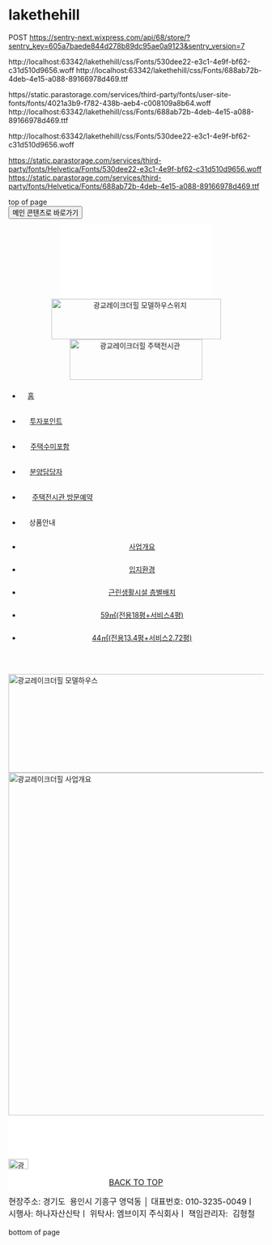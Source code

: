 # lakethehill

POST
https://sentry-next.wixpress.com/api/68/store/?sentry_key=605a7baede844d278b89dc95ae0a9123&sentry_version=7


http://localhost:63342/lakethehill/css/Fonts/530dee22-e3c1-4e9f-bf62-c31d510d9656.woff
http://localhost:63342/lakethehill/css/Fonts/688ab72b-4deb-4e15-a088-89166978d469.ttf


https//static.parastorage.com/services/third-party/fonts/user-site-fonts/fonts/4021a3b9-f782-438b-aeb4-c008109a8b64.woff
http://localhost:63342/lakethehill/css/Fonts/688ab72b-4deb-4e15-a088-89166978d469.ttf


http://localhost:63342/lakethehill/css/Fonts/530dee22-e3c1-4e9f-bf62-c31d510d9656.woff


https://static.parastorage.com/services/third-party/fonts/Helvetica/Fonts/530dee22-e3c1-4e9f-bf62-c31d510d9656.woff
https://static.parastorage.com/services/third-party/fonts/Helvetica/Fonts/688ab72b-4deb-4e15-a088-89166978d469.ttf







<div id="SITE_CONTAINER"><div id="main_MF" class="main_MF"><div id="SCROLL_TO_TOP" class="Vd6aQZ ignore-focus SCROLL_TO_TOP" tabindex="-1" role="region" aria-label="top of page"><span class="mHZSwn">top of page</span></div><button id="SKIP_TO_CONTENT_BTN" class="SKIP_TO_CONTENT_BTN LHrbPP has-custom-focus" tabindex="0">메인 콘텐츠로 바로가기</button><div id="BACKGROUND_GROUP" class="backgroundGroup_qswdz BACKGROUND_GROUP"><div id="BACKGROUND_GROUP_TRANSITION_GROUP"><div id="pageBackground_c1537" data-media-height-override-type="" data-media-position-override="false" class="pageBackground_c1537 BmZ5pC"><div id="bgLayers_pageBackground_c1537" data-hook="bgLayers" data-motion-part="BG_LAYER" class="MW5IWV"><div data-testid="colorUnderlay" class="LWbAav Kv1aVt"></div><div id="bgMedia_pageBackground_c1537" data-motion-part="BG_MEDIA" class="VgO9Yg"></div><div data-testid="bgOverlay" class="m4khSP"></div></div></div></div></div><div id="site-root" class="site-root"><div id="masterPage" class="mesh-layout remove-wrappers masterPage css-editing-scope"><header id="SITE_HEADER" class="fDPYmu U7bXKO SITE_HEADER wixui-header" tabindex="-1"><div class="uRmCGe"><div class="hqwWPY"></div></div><div class="duEYWW"><div class="Na9Voo"></div><div class="aVaKr8"><div data-mesh-id="SITE_HEADERinlineContent" data-testid="inline-content" class=""><div data-mesh-id="SITE_HEADERinlineContent-gridContainer" data-testid="mesh-container-content"><div id="comp-ixcoymr0" class="MazNVa comp-ixcoymr0 wixui-image rYiAuL"><a data-testid="linkElement" href="https://www.lakethehill.com/" target="_self" class="j7pOnl"><wow-image id="img_comp-ixcoymr0" class="HlRz5e BI8PVQ" data-image-info="{&quot;containerId&quot;:&quot;comp-ixcoymr0&quot;,&quot;displayMode&quot;:&quot;fill&quot;,&quot;targetWidth&quot;:1522,&quot;targetHeight&quot;:8,&quot;isLQIP&quot;:false,&quot;imageData&quot;:{&quot;width&quot;:1899,&quot;height&quot;:12,&quot;uri&quot;:&quot;06ec85_f07f82ef00d7423285d3559151b86f2c~mv2.jpg&quot;,&quot;name&quot;:&quot;&quot;,&quot;displayMode&quot;:&quot;fill&quot;,&quot;quality&quot;:{&quot;unsharpMask&quot;:{&quot;radius&quot;:1.2,&quot;amount&quot;:1,&quot;threshold&quot;:0.01}}}}" data-motion-part="BG_IMG" data-bg-effect-name="" data-has-ssr-src=""><img src="./intro_files/06ec85_f07f82ef00d7423285d3559151b86f2c~mv2.jpg" alt=" 광교레이크더힐 무료상담소" style="width:1522px;height:8px;object-fit:cover" width="1522" height="8" srcset="https://static.wixstatic.com/media/06ec85_f07f82ef00d7423285d3559151b86f2c~mv2.jpg/v1/fill/w_1522,h_8,al_c,q_80,usm_1.20_1.00_0.01,enc_auto/06ec85_f07f82ef00d7423285d3559151b86f2c~mv2.jpg 1x, https://static.wixstatic.com/media/06ec85_f07f82ef00d7423285d3559151b86f2c~mv2.jpg/v1/fill/w_2659,h_14,al_c,lg_1,q_80,usm_1.20_1.00_0.01,enc_auto/06ec85_f07f82ef00d7423285d3559151b86f2c~mv2.jpg 2x" fetchpriority="high"></wow-image></a></div><div id="comp-j07hhcmz" class="OQ8Tzd comp-j07hhcmz"><iframe class="nKphmK" title="Wix Hit Counter" aria-label="Wix Hit Counter" scrolling="no" src="./intro_files/index.html" allowfullscreen="" allowtransparency="true" allowvr="true" frameborder="0" allow="clipboard-write;autoplay;camera;microphone;geolocation;vr"></iframe></div><div id="comp-k7bgf9xd" class="MazNVa comp-k7bgf9xd wixui-image rYiAuL"><a data-testid="linkElement" href="http://www.lakethehill.com/" target="_self" rel="noreferrer noopener" class="j7pOnl"><wow-image id="img_comp-k7bgf9xd" class="HlRz5e BI8PVQ" data-image-info="{&quot;containerId&quot;:&quot;comp-k7bgf9xd&quot;,&quot;displayMode&quot;:&quot;fill&quot;,&quot;targetWidth&quot;:335,&quot;targetHeight&quot;:80,&quot;isLQIP&quot;:false,&quot;imageData&quot;:{&quot;width&quot;:2286,&quot;height&quot;:558,&quot;uri&quot;:&quot;06ec85_5a104c8272d44420b1fd067ee9d71bef~mv2.jpg&quot;,&quot;name&quot;:&quot;00.jpg&quot;,&quot;displayMode&quot;:&quot;fill&quot;,&quot;hasAnimation&quot;:false,&quot;quality&quot;:{&quot;unsharpMask&quot;:{&quot;radius&quot;:1.2,&quot;amount&quot;:1,&quot;threshold&quot;:0.01}}}}" data-motion-part="BG_IMG" data-bg-effect-name="" data-has-ssr-src=""><img src="./intro_files/00.jpg" alt="광교레이크더힐 모델하우스위치" style="width:335px;height:80px;object-fit:cover" width="335" height="80" srcset="https://static.wixstatic.com/media/06ec85_5a104c8272d44420b1fd067ee9d71bef~mv2.jpg/v1/fill/w_335,h_80,al_c,q_80,usm_1.20_1.00_0.01,enc_auto/00.jpg 1x, https://static.wixstatic.com/media/06ec85_5a104c8272d44420b1fd067ee9d71bef~mv2.jpg/v1/fill/w_670,h_160,al_c,q_80,usm_1.20_1.00_0.01,enc_auto/00.jpg 2x" fetchpriority="high"></wow-image></a></div><div id="comp-jq0qmxkf" class="MazNVa comp-jq0qmxkf wixui-image rYiAuL"><a data-testid="linkElement" href="tel:010-3235-0049" class="j7pOnl"><wow-image id="img_comp-jq0qmxkf" class="HlRz5e BI8PVQ" data-image-info="{&quot;containerId&quot;:&quot;comp-jq0qmxkf&quot;,&quot;displayMode&quot;:&quot;fill&quot;,&quot;targetWidth&quot;:262,&quot;targetHeight&quot;:80,&quot;isLQIP&quot;:false,&quot;imageData&quot;:{&quot;width&quot;:651,&quot;height&quot;:200,&quot;uri&quot;:&quot;06ec85_c9b3b93566404677bf8328031a670046~mv2.jpg&quot;,&quot;name&quot;:&quot;전화번호22.jpg&quot;,&quot;displayMode&quot;:&quot;fill&quot;,&quot;quality&quot;:{&quot;unsharpMask&quot;:{&quot;radius&quot;:1.2,&quot;amount&quot;:1,&quot;threshold&quot;:0.01}}}}" data-motion-part="BG_IMG" data-bg-effect-name="" data-has-ssr-src=""><img src="./intro_files/전화번호22.jpg" alt="광교레이크더힐 주택전시관" style="width:262px;height:80px;object-fit:cover" width="262" height="80" srcset="https://static.wixstatic.com/media/06ec85_c9b3b93566404677bf8328031a670046~mv2.jpg/v1/fill/w_262,h_80,al_c,q_80,usm_1.20_1.00_0.01,enc_auto/%EC%A0%84%ED%99%94%EB%B2%88%ED%98%B822.jpg 1x, https://static.wixstatic.com/media/06ec85_c9b3b93566404677bf8328031a670046~mv2.jpg/v1/fill/w_524,h_160,al_c,q_80,usm_1.20_1.00_0.01,enc_auto/%EC%A0%84%ED%99%94%EB%B2%88%ED%98%B822.jpg 2x" fetchpriority="high"></wow-image></a></div><wix-dropdown-menu id="DrpDwnMn0-jgk" class="YXlfNd XRwtpn DrpDwnMn0-jgk wixui-dropdown-menu hidden-during-prewarmup" tabindex="-1" dir="ltr" data-stretch-buttons-to-menu-width="false" data-same-width-buttons="false" data-num-items="6" data-menuborder-y="0" data-menubtn-border="0" data-ribbon-els="0" data-label-pad="0" data-ribbon-extra="0" data-dropalign="right" style="visibility: inherit; overflow-x: visible;" data-dropmode="dropDown" data-motion-enter="done" data-drophposition="right" data-hovered-item="5"><nav class="SvGGzE" id="DrpDwnMn0-jgknavContainer" aria-label="사이트"><ul class="CkCpUo" id="DrpDwnMn0-jgkitemsContainer" style="text-align:right" data-marginallchildren="true"><li id="DrpDwnMn0-jgk0" data-direction="ltr" data-listposition="center" data-data-id="bmi1q64" data-state="menu false  link" data-index="0" class="L3ZIQx wixui-dropdown-menu__item pr7XQM" data-original-gap-between-text-and-btn="10" aria-hidden="false" style="width: 41px; height: 36px; position: relative; box-sizing: border-box; overflow: visible; visibility: inherit;"><a data-testid="linkElement" href="https://www.lakethehill.com/" target="_self" class="rcIF9K" aria-haspopup="false"><div class="nzVyrk"><div class="VCJeT5"><div class="" style="text-align:center"><p class="xYGmQj" style="text-align: center; line-height: 36px;" id="DrpDwnMn0-jgk0label">홈</p></div></div></div></a></li><li id="DrpDwnMn0-jgk1" data-direction="ltr" data-listposition="center" data-data-id="bmi9k2" data-state="menu false  link" data-index="1" class="L3ZIQx wixui-dropdown-menu__item pr7XQM" data-original-gap-between-text-and-btn="10" aria-hidden="false" style="width: 101px; height: 36px; position: relative; box-sizing: border-box; overflow: visible; visibility: inherit;"><a data-testid="linkElement" data-anchor="c16ri" href="https://www.lakethehill.com/" target="_self" class="rcIF9K" aria-haspopup="false"><div class="nzVyrk"><div class="VCJeT5"><div class="" style="text-align:center"><p class="xYGmQj" style="text-align: center; line-height: 36px;" id="DrpDwnMn0-jgk1label">투자포인트</p></div></div></div></a></li><li id="DrpDwnMn0-jgk2" data-direction="ltr" data-listposition="center" data-data-id="bmiohf" data-state="menu false  link" data-index="2" class="L3ZIQx wixui-dropdown-menu__item pr7XQM" data-original-gap-between-text-and-btn="10" aria-hidden="false" style="width: 116px; height: 36px; position: relative; box-sizing: border-box; overflow: visible; visibility: inherit;"><a data-testid="linkElement" data-anchor="c20of" href="https://www.lakethehill.com/" target="_self" class="rcIF9K" aria-haspopup="false"><div class="nzVyrk"><div class="VCJeT5"><div class="" style="text-align:center"><p class="xYGmQj" style="text-align: center; line-height: 36px;" id="DrpDwnMn0-jgk2label">주택수미포함</p></div></div></div></a></li><li id="DrpDwnMn0-jgk3" data-direction="ltr" data-listposition="center" data-data-id="dataItem-ifwchdpj" data-state="menu false  link" data-index="3" class="L3ZIQx wixui-dropdown-menu__item pr7XQM" data-original-gap-between-text-and-btn="10" aria-hidden="false" style="width: 101px; height: 36px; position: relative; box-sizing: border-box; overflow: visible; visibility: inherit;"><a data-testid="linkElement" data-anchor="dataItem-ifwcgpco" href="https://www.lakethehill.com/" target="_self" class="rcIF9K" aria-haspopup="false"><div class="nzVyrk"><div class="VCJeT5"><div class="" style="text-align:center"><p class="xYGmQj" style="text-align: center; line-height: 36px;" id="DrpDwnMn0-jgk3label">분양담당자</p></div></div></div></a></li><li id="DrpDwnMn0-jgk4" data-direction="ltr" data-listposition="center" data-data-id="bmiwa5" data-state="menu false  link" data-index="4" class="L3ZIQx wixui-dropdown-menu__item pr7XQM" data-original-gap-between-text-and-btn="10" aria-hidden="false" style="width: 166px; height: 36px; position: relative; box-sizing: border-box; overflow: visible; visibility: inherit;"><a data-testid="linkElement" data-anchor="c1tez" href="https://www.lakethehill.com/" target="_self" class="rcIF9K" aria-haspopup="false"><div class="nzVyrk"><div class="VCJeT5"><div class="" style="text-align:center"><p class="xYGmQj" style="text-align: center; line-height: 36px;" id="DrpDwnMn0-jgk4label">주택전시관 방문예약</p></div></div></div></a></li><li id="DrpDwnMn0-jgk5" data-direction="ltr" data-listposition="right" data-data-id="dataItem-ivowxk09" data-state="menu false  header" data-index="5" class="L3ZIQx wixui-dropdown-menu__item pr7XQM" data-original-gap-between-text-and-btn="10" aria-hidden="false" style="width: 86px; height: 36px; position: relative; box-sizing: border-box; overflow: visible; visibility: inherit;"><div data-testid="linkElement" class="rcIF9K" tabindex="0" aria-haspopup="false"><div class="nzVyrk"><div class="VCJeT5"><div class="" style="text-align:center"><p class="xYGmQj" style="text-align: center; line-height: 36px;" id="DrpDwnMn0-jgk5label">상품안내</p></div></div></div></div><ul aria-hidden="true" style="display:none"><li><a data-testid="linkElement" href="https://www.lakethehill.com/%EC%82%AC%EC%97%85%EA%B0%9C%EC%9A%94" target="_self" class="" tabindex="-1">사업개요</a></li><li><a data-testid="linkElement" href="https://www.lakethehill.com/%EC%9E%85%EC%A7%80%ED%99%98%EA%B2%BD" target="_self" class="" tabindex="-1">입지환경</a></li><li><a data-testid="linkElement" href="https://www.lakethehill.com/%EA%B7%BC%EB%A6%B0%EC%83%9D%ED%99%9C%EC%8B%9C%EC%84%A4-%EC%B8%B5%EB%B3%84%EB%B0%B0%EC%B9%98" target="_self" class="" tabindex="-1">근린생활시설 층별배치</a></li><li><a data-testid="linkElement" href="https://www.lakethehill.com/59-%EC%A0%84%EC%9A%A918%ED%8F%89-%EC%84%9C%EB%B9%84%EC%8A%A44%ED%8F%89" target="_self" class="" tabindex="-1">59㎡(전용18평+서비스4평)</a></li><li><a data-testid="linkElement" href="https://www.lakethehill.com/44%EC%A0%84%EC%9A%A913%ED%8F%89%EC%84%9C%EB%B9%84%EC%8A%A43%ED%8F%89" target="_self" class="" tabindex="-1">44㎡(전용13.4평+서비스2.72평)</a></li></ul></li><li id="DrpDwnMn0-jgk__more__" data-direction="ltr" data-listposition="right" data-state="menu false  header" data-index="__more__" data-dropdown="false" class="u7d_AM pr7XQM" data-original-gap-between-text-and-btn="10" aria-hidden="true" style="height: 0px; overflow: hidden; position: absolute; visibility: hidden;"><div data-testid="linkElement" class="rcIF9K" tabindex="0" aria-haspopup="false"><div class="nzVyrk"><div class="VCJeT5"><div class="" style="text-align:center"><p class="xYGmQj" style="text-align:center" id="DrpDwnMn0-jgk__more__label" tabindex="-1">More</p></div></div></div></div></li></ul><div class="O1lweY GkAfhB" id="DrpDwnMn0-jgkdropWrapper" data-dropalign="right" data-dropdown-shown="true" style="inset: 36px 0px auto auto;" data-drophposition="right"><ul class="VtNw6g wixui-dropdown-menu__submenu" id="DrpDwnMn0-jgkmoreContainer" style="left: auto; right: 0px;" data-hover="5"><li id="DrpDwnMn0-jgkmoreContainer0" data-direction="ltr" data-listposition="top" data-data-id="dataItem-k7d12knn" data-state="drop selected  link" data-index="0" data-dropdown="true" class="DTRNn1 pr7XQM" style="min-width: 246px;"><a data-testid="linkElement" href="https://www.lakethehill.com/%EC%82%AC%EC%97%85%EA%B0%9C%EC%9A%94" target="_self" class="rcIF9K" aria-haspopup="false"><div class="nzVyrk"><div class="VCJeT5"><div class="" style="text-align: center;"><p class="xYGmQj" id="DrpDwnMn0-jgkmoreContainer0label" style="text-align: center; min-width: 0px; line-height: 31px;">사업개요</p></div></div></div></a></li><li id="DrpDwnMn0-jgkmoreContainer1" data-direction="ltr" data-listposition="dropCenter" data-data-id="dataItem-k7d101oo" data-state="drop false  link" data-index="1" data-dropdown="true" class="DTRNn1 pr7XQM" style="min-width: 246px;"><a data-testid="linkElement" href="https://www.lakethehill.com/%EC%9E%85%EC%A7%80%ED%99%98%EA%B2%BD" target="_self" class="rcIF9K" aria-haspopup="false"><div class="nzVyrk"><div class="VCJeT5"><div class="" style="text-align: center;"><p class="xYGmQj" id="DrpDwnMn0-jgkmoreContainer1label" style="text-align: center; min-width: 0px; line-height: 31px;">입지환경</p></div></div></div></a></li><li id="DrpDwnMn0-jgkmoreContainer2" data-direction="ltr" data-listposition="dropCenter" data-data-id="dataItem-jq0quhb8" data-state="drop false  link" data-index="2" data-dropdown="true" class="DTRNn1 pr7XQM" style="min-width: 246px;"><a data-testid="linkElement" href="https://www.lakethehill.com/%EA%B7%BC%EB%A6%B0%EC%83%9D%ED%99%9C%EC%8B%9C%EC%84%A4-%EC%B8%B5%EB%B3%84%EB%B0%B0%EC%B9%98" target="_self" class="rcIF9K" aria-haspopup="false"><div class="nzVyrk"><div class="VCJeT5"><div class="" style="text-align: center;"><p class="xYGmQj" id="DrpDwnMn0-jgkmoreContainer2label" style="text-align: center; min-width: 0px; line-height: 31px;">근린생활시설 층별배치</p></div></div></div></a></li><li id="DrpDwnMn0-jgkmoreContainer3" data-direction="ltr" data-listposition="dropCenter" data-data-id="dataItem-jq0qv19i" data-state="drop false  link" data-index="3" data-dropdown="true" class="DTRNn1 pr7XQM" style="min-width: 246px;"><a data-testid="linkElement" href="https://www.lakethehill.com/59-%EC%A0%84%EC%9A%A918%ED%8F%89-%EC%84%9C%EB%B9%84%EC%8A%A44%ED%8F%89" target="_self" class="rcIF9K" aria-haspopup="false"><div class="nzVyrk"><div class="VCJeT5"><div class="" style="text-align: center;"><p class="xYGmQj" id="DrpDwnMn0-jgkmoreContainer3label" style="text-align: center; min-width: 0px; line-height: 31px;">59㎡(전용18평+서비스4평)</p></div></div></div></a></li><li id="DrpDwnMn0-jgkmoreContainer4" data-direction="ltr" data-listposition="bottom" data-data-id="dataItem-lb6cvlk0" data-state="drop false  link" data-index="4" data-dropdown="true" class="DTRNn1 pr7XQM" style="min-width: 246px;"><a data-testid="linkElement" href="https://www.lakethehill.com/44%EC%A0%84%EC%9A%A913%ED%8F%89%EC%84%9C%EB%B9%84%EC%8A%A43%ED%8F%89" target="_self" class="rcIF9K" aria-haspopup="false"><div class="nzVyrk"><div class="VCJeT5"><div class="" style="text-align: center;"><p class="xYGmQj" id="DrpDwnMn0-jgkmoreContainer4label" style="text-align: center; min-width: 0px; line-height: 31px;">44㎡(전용13.4평+서비스2.72평)</p></div></div></div></a></li></ul></div><div style="display:none" id="DrpDwnMn0-jgknavContainer-hiddenA11ySubMenuIndication">Use tab to navigate through the menu items.</div></nav></wix-dropdown-menu></div></div></div></div></header><main id="PAGES_CONTAINER" class="PAGES_CONTAINER" tabindex="-1" data-main-content="true"><div id="SITE_PAGES" class="JsJXaX SITE_PAGES"><div id="SITE_PAGES_TRANSITION_GROUP" class="AnQkDU"><div id="qswdz" class="dBAkHi qswdz"><div class="PFkO7r wixui-page" data-testid="page-bg"></div><div class="HT5ybB"><div id="Containerqswdz" class="Containerqswdz SPY_vo"><div data-mesh-id="ContainerqswdzinlineContent" data-testid="inline-content" class=""><div data-mesh-id="ContainerqswdzinlineContent-gridContainer" data-testid="mesh-container-content"><section id="comp-lb5z0mke" tabindex="-1" class="Oqnisf comp-lb5z0mke wixui-section" data-block-level-container="ClassicSection"><div id="bgLayers_comp-lb5z0mke" data-hook="bgLayers" data-motion-part="BG_LAYER" class="MW5IWV"><div data-testid="colorUnderlay" class="LWbAav Kv1aVt"></div><div id="bgMedia_comp-lb5z0mke" data-motion-part="BG_MEDIA" class="VgO9Yg"></div></div><div data-mesh-id="comp-lb5z0mkeinlineContent" data-testid="inline-content" class=""><div data-mesh-id="comp-lb5z0mkeinlineContent-gridContainer" data-testid="mesh-container-content"><div id="comp-k7e3h36g" class="MazNVa comp-k7e3h36g wixui-image"><div data-testid="linkElement" class="j7pOnl"><wow-image id="img_comp-k7e3h36g" class="HlRz5e BI8PVQ" data-image-info="{&quot;containerId&quot;:&quot;comp-k7e3h36g&quot;,&quot;displayMode&quot;:&quot;stretch&quot;,&quot;targetWidth&quot;:979,&quot;targetHeight&quot;:195,&quot;isLQIP&quot;:false,&quot;imageData&quot;:{&quot;width&quot;:2286,&quot;height&quot;:558,&quot;uri&quot;:&quot;06ec85_5a104c8272d44420b1fd067ee9d71bef~mv2.jpg&quot;,&quot;name&quot;:&quot;00.jpg&quot;,&quot;displayMode&quot;:&quot;stretch&quot;,&quot;hasAnimation&quot;:false,&quot;quality&quot;:{&quot;unsharpMask&quot;:{&quot;radius&quot;:1.2,&quot;amount&quot;:1,&quot;threshold&quot;:0.01}}}}" data-motion-part="BG_IMG" data-bg-effect-name="" data-has-ssr-src=""><img src="./intro_files/00(1).jpg" alt="광교레이크더힐 모델하우스" width="979" height="195" srcset="https://static.wixstatic.com/media/06ec85_5a104c8272d44420b1fd067ee9d71bef~mv2.jpg/v1/fill/w_979,h_239,al_c,q_80,usm_1.20_1.00_0.01,enc_auto/00.jpg 1x, https://static.wixstatic.com/media/06ec85_5a104c8272d44420b1fd067ee9d71bef~mv2.jpg/v1/fill/w_1958,h_478,al_c,q_85,usm_1.20_1.00_0.01,enc_auto/00.jpg 2x" fetchpriority="high" style="width: 979px; height: 195px; object-fit: fill;"></wow-image></div></div><div id="comp-k7d14u21" class="MazNVa comp-k7d14u21 wixui-image"><div data-testid="linkElement" class="j7pOnl"><wow-image id="img_comp-k7d14u21" class="HlRz5e BI8PVQ" data-image-info="{&quot;containerId&quot;:&quot;comp-k7d14u21&quot;,&quot;displayMode&quot;:&quot;fill&quot;,&quot;targetWidth&quot;:979,&quot;targetHeight&quot;:677,&quot;isLQIP&quot;:false,&quot;imageData&quot;:{&quot;width&quot;:3250,&quot;height&quot;:2250,&quot;uri&quot;:&quot;06ec85_f71a1f734ff84da7944c6bce14d8030e~mv2.jpg&quot;,&quot;name&quot;:&quot;교육자료 (3).jpg&quot;,&quot;displayMode&quot;:&quot;fill&quot;,&quot;hasAnimation&quot;:false,&quot;quality&quot;:{&quot;unsharpMask&quot;:{&quot;radius&quot;:1.2,&quot;amount&quot;:1,&quot;threshold&quot;:0.01}}}}" data-motion-part="BG_IMG" data-bg-effect-name="" data-has-ssr-src=""><img src="./intro_files/교육자료 (3).jpg" alt="광교레이크더힐 사업개요" width="979" height="677" srcset="https://static.wixstatic.com/media/06ec85_f71a1f734ff84da7944c6bce14d8030e~mv2.jpg/v1/fill/w_979,h_677,al_c,q_85,usm_1.20_1.00_0.01,enc_auto/%EA%B5%90%EC%9C%A1%EC%9E%90%EB%A3%8C%20(3).jpg 1x, https://static.wixstatic.com/media/06ec85_f71a1f734ff84da7944c6bce14d8030e~mv2.jpg/v1/fill/w_1958,h_1354,al_c,q_90,usm_1.20_1.00_0.01,enc_auto/%EA%B5%90%EC%9C%A1%EC%9E%90%EB%A3%8C%20(3).jpg 2x" fetchpriority="high" style="width: 979px; height: 677px; object-fit: cover;"></wow-image></div></div></div></div></section></div></div></div></div></div></div></div></main><div id="pinnedBottomRight" class="pinnedBottomRight"><div id="comp-jgfzou9p-pinned-layer" class="comp-jgfzou9p-pinned-layer big2ZD"><div id="comp-jgfzou9p" class="OQ8Tzd comp-jgfzou9p" style="width: 230px; height: 86px; content: attr(x);"><iframe class="nKphmK" title="Wix Chat" aria-label="Wix Chat" scrolling="no" src="./intro_files/index(1).html" allowfullscreen="" allowtransparency="true" allowvr="true" frameborder="0" allow="clipboard-write;autoplay;camera;microphone;geolocation;vr"></iframe></div></div></div><footer id="SITE_FOOTER" class="AT7o0U SITE_FOOTER wixui-footer" tabindex="-1"><div class="lvxhkV"></div><div class="cKxVkc"><div class="vlM3HR"></div><div class="VrZrC0"><div data-mesh-id="SITE_FOOTERinlineContent" data-testid="inline-content" class=""><div data-mesh-id="SITE_FOOTERinlineContent-gridContainer" data-testid="mesh-container-content"><section id="comp-inwmq0sk" class="comp-inwmq0sk CohWsy wixui-column-strip"><div id="bgLayers_comp-inwmq0sk" data-hook="bgLayers" data-motion-part="BG_LAYER" class="if7Vw2"><div data-testid="colorUnderlay" class="tcElKx i1tH8h"></div><div id="bgMedia_comp-inwmq0sk" data-motion-part="BG_MEDIA" class="wG8dni"></div></div><div data-testid="columns" class="V5AUxf"><div id="mediair9xn4sg1" class="mediair9xn4sg1 YzqVVZ wixui-column-strip__column"><div id="bgLayers_mediair9xn4sg1" data-hook="bgLayers" data-motion-part="BG_LAYER" class="MW5IWV"><div data-testid="colorUnderlay" class="LWbAav Kv1aVt"></div><div id="bgMedia_mediair9xn4sg1" data-motion-part="BG_MEDIA" class="VgO9Yg"></div></div><div data-mesh-id="mediair9xn4sg1inlineContent" data-testid="inline-content" class=""><div data-mesh-id="mediair9xn4sg1inlineContent-gridContainer" data-testid="mesh-container-content"><div data-mesh-id="comp-inwmq0sv-rotated-wrapper"><div id="comp-inwmq0sv" class="MazNVa comp-inwmq0sv wixui-image rYiAuL"><a data-testid="linkElement" data-anchor="SCROLL_TO_TOP" href="https://www.lakethehill.com/%EC%82%AC%EC%97%85%EA%B0%9C%EC%9A%94" target="_self" class="j7pOnl"><wow-image id="img_comp-inwmq0sv" class="HlRz5e BI8PVQ" data-image-info="{&quot;containerId&quot;:&quot;comp-inwmq0sv&quot;,&quot;displayMode&quot;:&quot;full&quot;,&quot;targetWidth&quot;:39,&quot;targetHeight&quot;:20,&quot;isLQIP&quot;:true,&quot;imageData&quot;:{&quot;width&quot;:33,&quot;height&quot;:17,&quot;uri&quot;:&quot;dbbdc91820535cbbeb0664011cb93255.png&quot;,&quot;name&quot;:&quot;&quot;,&quot;displayMode&quot;:&quot;full&quot;,&quot;quality&quot;:{&quot;unsharpMask&quot;:{&quot;radius&quot;:1.2,&quot;amount&quot;:1,&quot;threshold&quot;:0.01}}}}" data-motion-part="BG_IMG" data-bg-effect-name="" data-has-ssr-src=""><img src="./intro_files/dbbdc91820535cbbeb0664011cb93255.png" alt="광교레이크더힐 분��양상담" style="width: 39px; height: 20px; object-fit: contain; object-position: center center;" width="39" height="20" loading="lazy" fetchpriority="high"></wow-image></a></div></div><div id="comp-inwmq0sr" class="HcOXKn SxM0TO QxJLC3 lq2cno comp-inwmq0sr wixui-rich-text" data-testid="richTextElement"><p style="text-align:center; font-size:16px;" class="font_8 wixui-rich-text__text"><a href="https://www.lakethehill.com/%EC%82%AC%EC%97%85%EA%B0%9C%EC%9A%94" target="_self" data-anchor="SCROLL_TO_TOP" class="wixui-rich-text__text"><span class="color_36 wixui-rich-text__text">BACK TO&nbsp;TOP</span></a></p>
</div><div id="comp-inwmq0sx" class="HcOXKn c9GqVL QxJLC3 lq2cno comp-inwmq0sx wixui-rich-text" data-testid="richTextElement" data-motion-enter="done"><p class="font_8 wixui-rich-text__text" style="font-size:16px; line-height:1.5em;"><span style="letter-spacing:normal;" class="wixui-rich-text__text"><span style="font-size:16px;" class="wixui-rich-text__text"><span class="color_36 wixui-rich-text__text">현장주소:&nbsp;</span></span><span style="font-size:16px;" class="wixui-rich-text__text"><span class="color_36 wixui-rich-text__text">경기도&nbsp; 용인시 기흥구 영덕동&nbsp;</span></span><span style="font-size:16px;" class="wixui-rich-text__text"><span class="color_36 wixui-rich-text__text">│ 대표번호: 010-3235-0049</span></span><span style="font-size:16px;" class="wixui-rich-text__text"><span class="color_36 wixui-rich-text__text">ㅣ&nbsp; 시행사: 하나자산신탁</span></span><span style="font-size:16px;" class="wixui-rich-text__text"><span class="color_36 wixui-rich-text__text">ㅣ 위탁사</span></span><span style="font-size:16px;" class="wixui-rich-text__text"><span class="color_36 wixui-rich-text__text">: 엠브이지 주식회사ㅣ 책임관리자:&nbsp; 김형철</span></span></span></p></div></div></div></div></div></section></div></div></div></div></footer></div></div><div id="SCROLL_TO_BOTTOM" class="Vd6aQZ ignore-focus SCROLL_TO_BOTTOM" tabindex="-1" role="region" aria-label="bottom of page"><span class="mHZSwn">bottom of page</span></div></div></div>
